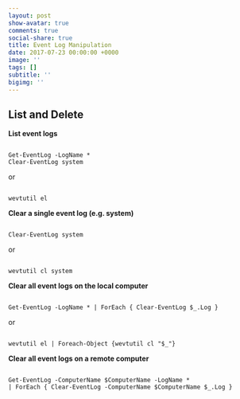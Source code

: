 ```yaml
---
layout: post
show-avatar: true
comments: true
social-share: true
title: Event Log Manipulation
date: 2017-07-23 00:00:00 +0000
image: ''
tags: []
subtitle: ''
bigimg: ''
---
```

## List and Delete

**List event logs**
<pre><code class="language-powershell">
Get-EventLog -LogName *
Clear-EventLog system
</code></pre>
or
<pre><code class="language-powershell">
wevtutil el
</code></pre>

**Clear a single event log (e.g. system)**
<pre><code class="language-powershell">
Clear-EventLog system
</code></pre>
or
<pre><code class="language-powershell">
wevtutil cl system
</code></pre>

**Clear all event logs on the local computer**
<pre><code class="language-powershell">
Get-EventLog -LogName * | ForEach { Clear-EventLog $_.Log }
</code></pre>
or
<pre><code class="language-powershell">
wevtutil el | Foreach-Object {wevtutil cl "$_"}
</code></pre>

**Clear all event logs on a remote computer**
<pre><code class="language-powershell">
Get-EventLog -ComputerName $ComputerName -LogName * 
| ForEach { Clear-EventLog -ComputerName $ComputerName $_.Log }
</code></pre>